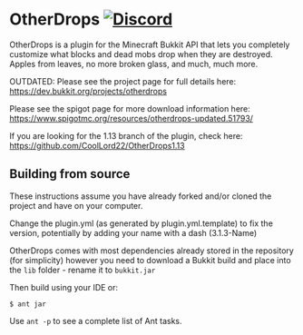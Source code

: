 OtherDrops [![Discord][discordImg]][discordLink]
==========

OtherDrops is a plugin for the Minecraft Bukkit API that lets you completely
customize what blocks and dead mobs drop when they are destroyed. Apples from
leaves, no more broken glass, and much, much more.

OUTDATED: Please see the project page for full details here: <https://dev.bukkit.org/projects/otherdrops>

Please see the spigot page for more download information here: <https://www.spigotmc.org/resources/otherdrops-updated.51793/>

If you are looking for the 1.13 branch of the plugin, check here: <https://github.com/CoolLord22/OtherDrops1.13>

Building from source
--------------------

These instructions assume you have already forked and/or cloned the project and have on your computer.

Change the plugin.yml (as generated by plugin.yml.template) to fix the version, potentially by adding your name with a dash (3.1.3-Name)

OtherDrops comes with most dependencies already stored in the repository (for simplicity) however
you need to download a Bukkit build and place into the `lib` folder - rename it to `bukkit.jar`

Then build using your IDE or:

    $ ant jar

Use `ant -p` to see a complete list of Ant tasks.

[discordImg]: https://img.shields.io/discord/418432278113550337.svg?logo=discord&logoWidth=18&colorB=7289DA

[discordLink]: https://discordapp.com/invite/eHBxk5q
